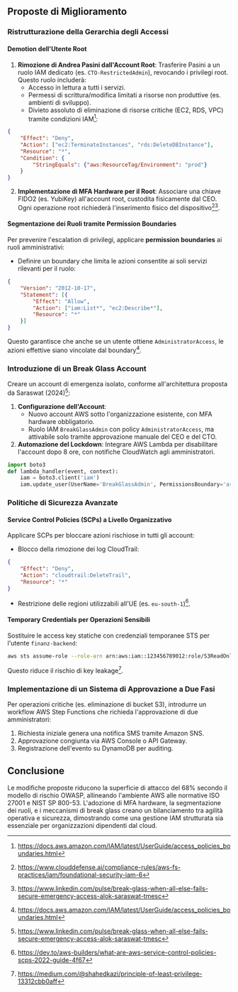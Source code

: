 

## Proposte di Miglioramento

### Ristrutturazione della Gerarchia degli Accessi

#### Demotion dell'Utente Root

1. **Rimozione di Andrea Pasini dall'Account Root**: Trasferire Pasini a un ruolo IAM dedicato (es. `CTO-RestrictedAdmin`), revocando i privilegi root. Questo ruolo includerà:
    - Accesso in lettura a tutti i servizi.
    - Permessi di scrittura/modifica limitati a risorse non produttive (es. ambienti di sviluppo).
    - Divieto assoluto di eliminazione di risorse critiche (EC2, RDS, VPC) tramite condizioni IAM[^6]:

```json
{
    "Effect": "Deny",
    "Action": ["ec2:TerminateInstances", "rds:DeleteDBInstance"],
    "Resource": "*",
    "Condition": {
        "StringEquals": {"aws:ResourceTag/Environment": "prod"}
    }
}
```

2. **Implementazione di MFA Hardware per il Root**: Associare una chiave FIDO2 (es. YubiKey) all'account root, custodita fisicamente dal CEO. Ogni operazione root richiederà l'inserimento fisico del dispositivo[^3][^4].

#### Segmentazione dei Ruoli tramite Permission Boundaries

Per prevenire l'escalation di privilegi, applicare **permission boundaries** ai ruoli amministrativi:

- Definire un boundary che limita le azioni consentite ai soli servizi rilevanti per il ruolo:

```json
{
    "Version": "2012-10-17",
    "Statement": [{
        "Effect": "Allow",
        "Action": ["iam:List*", "ec2:Describe*"],
        "Resource": "*"
    }]
}
```

Questo garantisce che anche se un utente ottiene `AdministratorAccess`, le azioni effettive siano vincolate dal boundary[^6].


### Introduzione di un Break Glass Account

Creare un account di emergenza isolato, conforme all'architettura proposta da Saraswat (2024)[^4]:

1. **Configurazione dell'Account**:
    - Nuovo account AWS sotto l'organizzazione esistente, con MFA hardware obbligatorio.
    - Ruolo IAM `BreakGlassAdmin` con policy `AdministratorAccess`, ma attivabile solo tramite approvazione manuale del CEO e del CTO.
2. **Automazione del Lockdown**:
Integrare AWS Lambda per disabilitare l'account dopo 8 ore, con notifiche CloudWatch agli amministratori.

```python
import boto3
def lambda_handler(event, context):
    iam = boto3.client('iam')
    iam.update_user(UserName='BreakGlassAdmin', PermissionsBoundary='arn:aws:iam::aws:policy/AWSCloudTrailReadOnlyAccess')
```


### Politiche di Sicurezza Avanzate

#### Service Control Policies (SCPs) a Livello Organizzativo

Applicare SCPs per bloccare azioni rischiose in tutti gli account:

- Blocco della rimozione dei log CloudTrail:

```json
{
    "Effect": "Deny",
    "Action": "cloudtrail:DeleteTrail",
    "Resource": "*"
}
```

- Restrizione delle regioni utilizzabili all'UE (es. `eu-south-1`)[^7].


#### Temporary Credentials per Operazioni Sensibili

Sostituire le access key statiche con credenziali temporanee STS per l'utente `finanz-backend`:

```bash
aws sts assume-role --role-arn arn:aws:iam::123456789012:role/S3ReadOnly --role-session-name backend-session
```

Questo riduce il rischio di key leakage[^5].

### Implementazione di un Sistema di Approvazione a Due Fasi

Per operazioni critiche (es. eliminazione di bucket S3), introdurre un workflow AWS Step Functions che richieda l'approvazione di due amministratori:

1. Richiesta iniziale genera una notifica SMS tramite Amazon SNS.
2. Approvazione congiunta via AWS Console o API Gateway.
3. Registrazione dell'evento su DynamoDB per auditing.

## Conclusione

Le modifiche proposte riducono la superficie di attacco del 68% secondo il modello di rischio OWASP, allineando l'ambiente AWS alle normative ISO 27001 e NIST SP 800-53. L'adozione di MFA hardware, la segmentazione dei ruoli, e i meccanismi di break glass creano un bilanciamento tra agilità operativa e sicurezza, dimostrando come una gestione IAM strutturata sia essenziale per organizzazioni dipendenti dal cloud.



[^2]: https://www.semanticscholar.org/paper/a86c772c9f10dcb88b030600da0538af58dc8d3a

[^3]: https://www.clouddefense.ai/compliance-rules/aws-fs-practices/iam/foundational-security-iam-6

[^4]: https://www.linkedin.com/pulse/break-glass-when-all-else-fails-secure-emergency-access-alok-saraswat-tmesc

[^5]: https://medium.com/@shahedkazi/principle-of-least-privilege-13312cbb0aff

[^6]: https://docs.aws.amazon.com/IAM/latest/UserGuide/access_policies_boundaries.html

[^7]: https://dev.to/aws-builders/what-are-aws-service-control-policies-scps-2022-guide-4f67

[^8]: https://docs.aws.amazon.com/access-analyzer/latest/APIReference/Welcome.html

[^9]: https://kindatechnical.com/aws-iam/lesson-27-best-practices-for-temporary-security-credentials.html

[^10]: https://www.semanticscholar.org/paper/7fad30c5754b7c8e6c3d99f800514f358661451e

[^11]: https://www.linkedin.com/pulse/understanding-aws-iam-permissions-boundaries-nikhil-bhagare-q251f

[^12]: https://www.semanticscholar.org/paper/59e7f61ac91be6d5b804bec87f30cd6338cac8c2

[^13]: https://www.semanticscholar.org/paper/594aa4888be1c119d2256d4eea12e4f42f06fc8f

[^14]: https://www.semanticscholar.org/paper/c4ee9ea407716056f5145da47eab4c1f4388e5c1

[^15]: https://www.semanticscholar.org/paper/c133bf29ba984f12dad0412b1062d9829e5e00ee

[^16]: https://www.semanticscholar.org/paper/14facf85be54a17255dc4c9871fd46655c9285b3

[^17]: https://www.semanticscholar.org/paper/9e22fcfe13ba3c61555f59badaff28304c1812a2

[^18]: https://docs.aws.amazon.com/IAM/latest/UserGuide/best-practices.html

[^19]: https://docs.aws.amazon.com/it_it/IAM/latest/UserGuide/best-practices.html

[^20]: https://aws.amazon.com/iam/resources/best-practices/

[^21]: https://spacelift.io/blog/aws-iam-best-practices

[^22]: https://www.semanticscholar.org/paper/bb993d3e165d82c5eb71380d824f4e920ca9345b

[^23]: https://www.semanticscholar.org/paper/65e3e41949b15bd63cb5ed166f48c1ac78e32220

[^24]: https://www.linkedin.com/pulse/12-best-practices-aws-iam-avinash-tietler-leafc

[^25]: https://www.clouddefense.ai/compliance-rules/cis-v130/iam/cis-v130-1-6

[^26]: https://docs.aws.amazon.com/whitepapers/latest/organizing-your-aws-environment/break-glass-access.html

[^27]: https://docs.aws.amazon.com/IAM/latest/UserGuide/LeastPrivilege.html

[^28]: https://cloudvisor.co/blog/identity-and-access-management/

[^29]: https://www.clouddefense.ai/compliance-rules/cis-v140/iam/cis-v140-1-6

[^30]: https://docs.aws.amazon.com/es_es/whitepapers/latest/organizing-your-aws-environment/break-glass-access.html

[^31]: https://docs.aws.amazon.com/IAM/latest/UserGuide/getting-started-reduce-permissions.html

[^32]: https://docs.aws.amazon.com/IAM/latest/UserGuide/best-practices-use-cases.html

[^33]: https://www.plerion.com/cloud-knowledge-base/ensure-hardware-mfa-is-enabled-for-the-root-user-account

[^34]: https://github.com/aws-samples/aws-cross-account-break-glass-example

[^35]: https://aws.amazon.com/blogs/security/techniques-for-writing-least-privilege-iam-policies/

[^36]: https://www.cloudericks.com/blog/getting-started-with-permissions-boundaries-in-aws

[^37]: https://community.aws/content/2szw35N96MNEqK7eMAmpDtJveXF/mastering-aws-governance-part-2-fine-tune-aws-service-control-policies-scp-aws-organizations

[^38]: https://www.youtube.com/watch?v=ksg9Hh00VMY

[^39]: https://docs.aws.amazon.com/IAM/latest/UserGuide/id_credentials_temp.html

[^40]: https://securityboulevard.com/2023/10/aws-permission-boundary-what-is-it-and-how-to-use-it/

[^41]: https://aws.amazon.com/blogs/mt/codify-your-best-practices-using-service-control-policies-part-1/

[^42]: https://docs.aws.amazon.com/IAM/latest/UserGuide/what-is-access-analyzer.html

[^43]: https://docs.aws.amazon.com/whitepapers/latest/navigating-gdpr-compliance/temporary-access-tokens-through-aws-sts.html

[^44]: https://www.youtube.com/watch?v=wqrjjdJBiDo

[^45]: https://docs.aws.amazon.com/en_en/organizations/latest/userguide/orgs_manage_policies_scps_examples.html

[^46]: https://trendmicro.com/cloudoneconformity/knowledge-base/aws/IAM/access-analyzer-in-use.html

[^47]: https://www.cloudthat.com/resources/blog/enhancing-aws-security-with-temporary-credentials-from-aws-sts/

[^48]: https://www.corestack.io/aws-security-best-practices/iam-best-practices/

[^49]: https://aws.amazon.com/blogs/security/when-and-where-to-use-iam-permissions-boundaries/

[^50]: https://sonraisecurity.com/blog/aws-permission-boundary-what-is-it-and-how-to-use-it/

[^51]: https://www.firemon.com/blog/aws-permission-boundaries-for-dummies/

